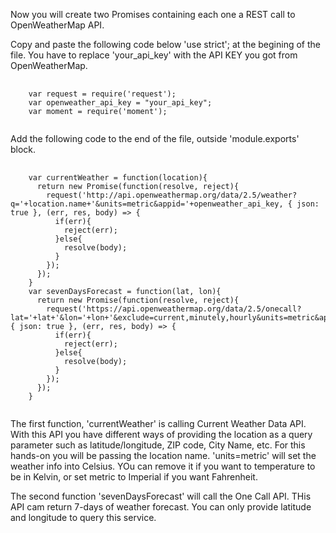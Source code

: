 Now you will create two Promises containing each one a REST call to OpenWeatherMap API.

Copy and paste the following code below 'use strict'; at the begining of the file.
You have to replace 'your_api_key' with the API KEY you got from OpenWeatherMap.
<pre>
    <code>
    var request = require('request');
    var openweather_api_key = "your_api_key";
    var moment = require('moment');
    </code>
</pre>
Add the following code to the end of the file, outside 'module.exports' block.
<pre>
    <code>
	var currentWeather = function(location){
	  return new Promise(function(resolve, reject){
		request('http://api.openweathermap.org/data/2.5/weather?q='+location.name+'&units=metric&appid='+openweather_api_key, { json: true }, (err, res, body) => {
		  if(err){
			reject(err);
		  }else{
			resolve(body);
		  }
		});
	  });
	}
	var sevenDaysForecast = function(lat, lon){
	  return new Promise(function(resolve, reject){
		request('https://api.openweathermap.org/data/2.5/onecall?lat='+lat+'&lon='+lon+'&exclude=current,minutely,hourly&units=metric&appid='+openweather_api_key, { json: true }, (err, res, body) => {
		  if(err){
			reject(err);
		  }else{
			resolve(body);
		  }
		});
	  });
	}
    </code>
</pre>
The first function, 'currentWeather' is calling Current Weather Data API. With this API you have different ways of providing the location as a query parameter such as latitude/longitude, ZIP code, City Name, etc.
For this hands-on you will be passing the location name. 
'units=metric' will set the weather info into Celsius. YOu can remove it if you want to temperature to be in Kelvin, or set metric to Imperial if you want Fahrenheit.

The second function 'sevenDaysForecast' will call the One Call API. THis API cam return 7-days of weather forecast. You can only provide latitude and longitude to query this service. 